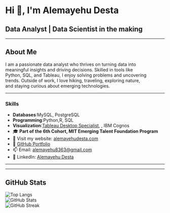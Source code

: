 # Hi 👋, I'm Alemayehu Desta

## Data Analyst | Data Scientist in the making  

---

## About Me  

I am a passionate data analyst who thrives on turning data into  
meaningful insights and driving decisions. Skilled in tools like  
Python, SQL, and Tableau, I enjoy solving problems and uncovering  
trends. Outside of work, I love hiking, traveling, exploring nature,  
and staying curious about emerging technologies.

---

### Skills
- **Databases**:MySQL, PostgreSQL
- **Programming**:Python,R, SQL
- **Visualization**:[Tableau Desktop Specialist](https://www.credly.com/earner/earned/badge/d436c455-1f5a-4e5e-a8af-9f904d2ea1b2),
, IBM Cognos
- 🎓 **Part of the 6th Cohort, MIT Emerging Talent Foundation Program**
- 📝 Visit my website: [alemayehudesta.com](https://alemayehudesta.com)  
- 📝 [GitHub Portfolio](https://github.com/Alemayehu-Desta/Alemayehu-Desta.github.io)
- 📫 Email: [alemayehu8363@gmail.com](mailto:alemayehu8363@gmail.com)  
- 🔗 LinkedIn: [Alemayehu Desta](https://www.linkedin.com/in/alemayehu-desta/)

---



---

## GitHub Stats  

![Top Langs](https://github-readme-stats.vercel.app/api/top-langs?username=alemayehu-desta&show_icons=true&locale=en&layout=compact)  
![GitHub Stats](https://github-readme-stats.vercel.app/api?username=alemayehu-desta&show_icons=true&locale=en)  
![GitHub Streak](https://github-readme-streak-stats.herokuapp.com/?user=alemayehu-desta)
